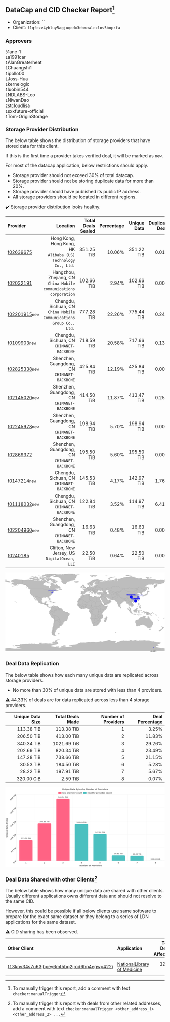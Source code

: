 ## DataCap and CID Checker Report[^1]
 - Organization: ``
 - Client: `f1qfczv4ybluy5agjuqodx3ebmawlczlos5bopzfa`
### Approvers
`3`1ane-1<br/>`1`a1991car<br/>`1`AlanGreaterheat<br/>`1`Chuangshi1<br/>`1`ipollo00<br/>`1`Joss-Hua<br/>`1`kernelogic<br/>`1`luobin544<br/>`1`NDLABS-Leo<br/>`1`NiwanDao<br/>`2`stcloudlisa<br/>`1`sxxfuture-official<br/>`1`Tom-OriginStorage


### Storage Provider Distribution
The below table shows the distribution of storage providers that have stored data for this client.

If this is the first time a provider takes verified deal, it will be marked as `new`.

For most of the datacap application, below restrictions should apply.
 - Storage provider should not exceed 30% of total datacap.
 - Storage provider should not be storing duplicate data for more than 20%.
 - Storage provider should have published its public IP address.
 - All storage providers should be located in different regions.

✔️ Storage provider distribution looks healthy.

| Provider                                                    |                                                               Location | Total Deals Sealed | Percentage | Unique Data | Duplicate Deals |
| :---------------------------------------------------------- | ---------------------------------------------------------------------: | -----------------: | ---------: | ----------: | --------------: |
| [f02639675](https://filfox.info/en/address/f02639675)       |       Hong Kong, Hong Kong, HK<br/>`Alibaba (US) Technology Co., Ltd.` |         351.25 TiB |     10.06% |  351.22 TiB |           0.01% |
| [f02032191](https://filfox.info/en/address/f02032191)       |   Hangzhou, Zhejiang, CN<br/>`China Mobile communications corporation` |         102.66 TiB |      2.94% |  102.66 TiB |           0.00% |
| [f02201915](https://filfox.info/en/address/f02201915)`new`  | Chengdu, Sichuan, CN<br/>`China Mobile Communications Group Co., Ltd.` |         777.28 TiB |     22.26% |  775.44 TiB |           0.24% |
| [f0109903](https://filfox.info/en/address/f0109903)`new`    |                           Chengdu, Sichuan, CN<br/>`CHINANET-BACKBONE` |         718.59 TiB |     20.58% |  717.66 TiB |           0.13% |
| [f02825338](https://filfox.info/en/address/f02825338)`new`  |                        Shenzhen, Guangdong, CN<br/>`CHINANET-BACKBONE` |         425.84 TiB |     12.19% |  425.84 TiB |           0.00% |
| [f02145020](https://filfox.info/en/address/f02145020)`new`  |                        Shenzhen, Guangdong, CN<br/>`CHINANET-BACKBONE` |         414.50 TiB |     11.87% |  413.47 TiB |           0.25% |
| [f02245978](https://filfox.info/en/address/f02245978)`new`  |                        Shenzhen, Guangdong, CN<br/>`CHINANET-BACKBONE` |         198.94 TiB |      5.70% |  198.94 TiB |           0.00% |
| [f02869372](https://filfox.info/en/address/f02869372)       |                        Shenzhen, Guangdong, CN<br/>`CHINANET-BACKBONE` |         195.50 TiB |      5.60% |  195.50 TiB |           0.00% |
| [f0147214](https://filfox.info/en/address/f0147214)`new`    |                           Chengdu, Sichuan, CN<br/>`CHINANET-BACKBONE` |         145.53 TiB |      4.17% |  142.97 TiB |           1.76% |
| [f01118032](https://filfox.info/en/address/f01118032)`new`  |                           Chengdu, Sichuan, CN<br/>`CHINANET-BACKBONE` |         122.84 TiB |      3.52% |  114.97 TiB |           6.41% |
| [f02204960](https://filfox.info/en/address/f02204960)`new`  |                        Shenzhen, Guangdong, CN<br/>`CHINANET-BACKBONE` |          16.63 TiB |      0.48% |   16.63 TiB |           0.00% |
| [f0240185](https://filfox.info/en/address/f0240185)         |                        Clifton, New Jersey, US<br/>`DigitalOcean, LLC` |          22.50 TiB |      0.64% |   22.50 TiB |           0.00% |

<img src="https://raw.githubusercontent.com/data-preservation-programs/filplus-checker-assets/main/filecoin-project/filecoin-plus-large-datasets/issues/1039/1707465288236.png"/>

### Deal Data Replication
The below table shows how each many unique data are replicated across storage providers.

- No more than 30% of unique data are stored with less than 4 providers.

⚠️ 44.33% of deals are for data replicated across less than 4 storage providers.

| Unique Data Size | Total Deals Made | Number of Providers | Deal Percentage |
| ---------------: | ---------------: | ------------------: | --------------: |
|       113.38 TiB |       113.38 TiB |                   1 |           3.25% |
|       206.50 TiB |       413.00 TiB |                   2 |          11.83% |
|       340.34 TiB |      1021.69 TiB |                   3 |          29.26% |
|       202.69 TiB |       820.34 TiB |                   4 |          23.49% |
|       147.28 TiB |       738.66 TiB |                   5 |          21.15% |
|        30.53 TiB |       184.50 TiB |                   6 |           5.28% |
|        28.22 TiB |       197.91 TiB |                   7 |           5.67% |
|       320.00 GiB |         2.59 TiB |                   8 |           0.07% |

<img src="https://raw.githubusercontent.com/data-preservation-programs/filplus-checker-assets/main/filecoin-project/filecoin-plus-large-datasets/issues/1039/1707465288790.png"/>

### Deal Data Shared with other Clients[^3]
The below table shows how many unique data are shared with other clients.
Usually different applications owns different data and should not resolve to the same CID.

However, this could be possible if all below clients use same software to prepare for the exact same dataset or they belong to a series of LDN applications for the same dataset.

⚠️ CID sharing has been observed.

| Other Client                                                                                                          | Application                                                                                                 | Total Deals Affected | Unique CIDs | Approvers                   |
| :-------------------------------------------------------------------------------------------------------------------- | :---------------------------------------------------------------------------------------------------------- | -------------------: | ----------: | :-------------------------- |
| [f13knv34s7u63jbpey6mt5bq2jrod6hp4egwp422i](https://filfox.info/en/address/f13knv34s7u63jbpey6mt5bq2jrod6hp4egwp422i) | [NationalLibrary of Medicine](https://github.com/filecoin-project/filecoin-plus-large-datasets/issues/2196) |            32.00 GiB |           1 | `1`AthSmith<br/>`1`Casey-PG |

[^1]: To manually trigger this report, add a comment with text `checker:manualTrigger`

[^2]: Deals from those addresses are combined into this report as they are specified with `checker:manualTrigger`

[^3]: To manually trigger this report with deals from other related addresses, add a comment with text `checker:manualTrigger <other_address_1> <other_address_2> ...`
